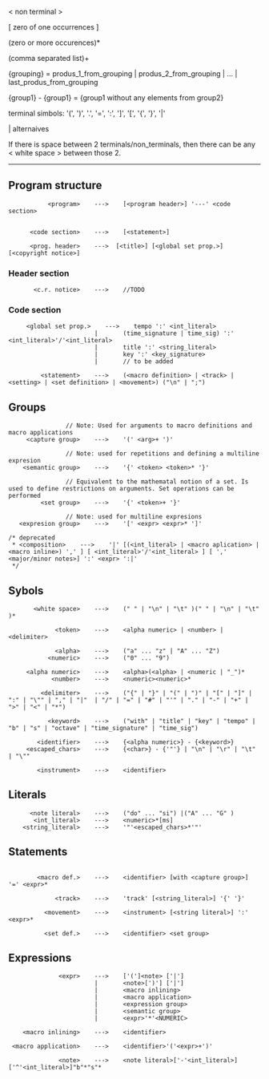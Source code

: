 < non terminal >


\[ zero of one occurrences ]

(zero or more occurences)*

(comma separated list)+

{grouping} = produs_1_from_grouping | produs\_2_from_grouping | ... | last_produs_from_grouping

{group1} - {group1} = {group1 without any elements from group2} 

terminal simbols:   '(', ')', '.', '=', ':', ']', '[', '{', '}', '|'

| alternaives

If there is space between 2 terminals/non_terminals, then there can be any < white space > between those 2.

---

## Program structure
```
           <program>    --->    [<program header>] '---' <code section>


      <code section>    --->    [<statement>]

      <prog. header>    --->  [<title>] [<global set prop.>] [<copyright notice>]

```
### Header section
```
       <c.r. notice>    --->    //TODO
```
### Code section
```
     <global set prop.>    --->    tempo ':' <int_literal>
                        |       (time_signature | time_sig) ':' <int_literal>'/'<int_literal>
                        |       title ':' <string_literal>
                        |       key ':' <key_signature>
                        |       // to be added

         <statement>    --->    (<macro definition> | <track> | <setting> | <set definition> | <movement>) ("\n" | ";")

```

## Groups
```
                // Note: Used for arguments to macro definitions and macro applications
     <capture group>    --->    '(' <arg>+ ')'

                // Note: used for repetitions and defining a multiline expresion
    <semantic group>    --->    '{' <token> <token>* '}'
                
                // Equivalent to the mathematal notion of a set. Is used to define restrictions on arguments. Set operations can be performed
         <set group>    --->    '{' <token>+ '}'

                // Note: used for multiline expresions
   <expresion group>    --->    '[' <expr> <expr>* ']'

/* deprecated
 * <composition>    --->    '|' [(<int_literal> | <macro aplication> | <macro inline>) ',' ] [ <int_literal>'/'<int_literal> ] [ ',' <major/minor notes>] ':' <expr> ':|'
 */

```
## Sybols
```
       <white space>    --->    (" " | "\n" | "\t" )(" " | "\n" | "\t" )*

             <token>    --->    <alpha numeric> | <number> | <delimiter>

             <alpha>    --->    ("a" ... "z" | "A" ... "Z")
           <numeric>    --->    ("0" ... "9")

     <alpha numeric>    --->    <alpha>(<alpha> | <numeric | "_")*
            <number>    --->    <numeric><numeric>*

         <delimiter>    --->    ("{" | "}" | "(" | ")" | "[" | "]" | ":" | "\"" | "," | "|"  | "/" | "=" | "#" | "'" | "." | "-" | "+" | ">" | "<" | "*")

           <keyword>    --->    ("with" | "title" | "key" | "tempo" | "b" | "s" | "octave" | "time_signature" | "time_sig")

        <identifier>    --->    {<alpha numeric>} - {<keyword>}
     <escaped_chars>    --->    {<char>} - {'"'} | "\n" | "\r" | "\t" | "\""

        <instrument>    --->    <identifier>
```
## Literals
```
      <note literal>    --->    ("do" ... "si") |("A" ... "G" )
       <int_literal>    --->    <numeric>*[ms]
    <string_literal>    --->    '"'<escaped_chars>*'"'
```
## Statements
```

        <macro def.>    --->    <identifier> [with <capture group>] '=' <expr>*

             <track>    --->    'track' [<string_literal>] '{' '}'

          <movement>    --->    <instrument> [<string literal>] ':' <expr>*

          <set def.>    --->    <identifier> <set group>

```
## Expressions
```
              <expr>    --->    ['(']<note> ['|']
                        |       <note>[')'] ['|']
                        |       <macro inlining>
                        |       <macro application>
                        |       <expression group>
                        |       <semantic group>
                        |       <expr>'*'<NUMERIC>

    <macro inlining>    --->    <identifier>

 <macro application>    --->    <identifier>'('<expr>+')'

              <note>    --->    <note literal>['-'<int_literal>]['^'<int_literal>]"b"*"s"*


``` 
